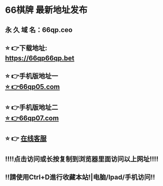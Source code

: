 # 66棋牌 最新地址发布 
## 永 久 域 名：66qp.ceo
## ⭐️ 👉下载地址:<a href="https://66qp66qp.bet"><br>https://66qp66qp.bet</a>
## ⭐️ 👉手机版地址一<a href="https://www.66qp05.com:8443"><br> ⭐️ 👉66qp05.com</a>
## ⭐️ 👉手机版地址二<a href="https://www.66qp07.com:8443"><br> ⭐️ 👉66qp07.com</a>
## ⭐️ 👉  <a href="https://66qpkf.com/chatbox.html">在线客服</a>
## ‼️‼️点击访问或长按复制到浏览器里面访问以上网址‼️‼️
## ‼️請使用Ctrl+D進行收藏本站!|电脑/Ipad/手机访问‼️
